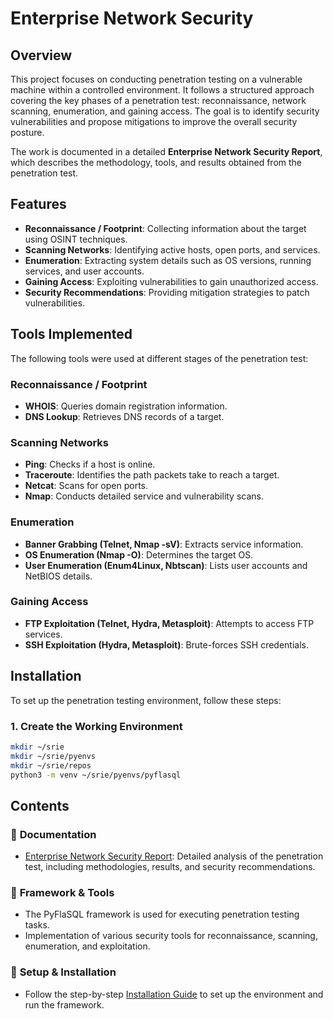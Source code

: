 # Enterprise Network Security

## Overview
This project focuses on conducting penetration testing on a vulnerable machine within a controlled environment. It follows a structured approach covering the key phases of a penetration test: reconnaissance, network scanning, enumeration, and gaining access. The goal is to identify security vulnerabilities and propose mitigations to improve the overall security posture.

The work is documented in a detailed **Enterprise Network Security Report**, which describes the methodology, tools, and results obtained from the penetration test.

## Features
- **Reconnaissance / Footprint**: Collecting information about the target using OSINT techniques.
- **Scanning Networks**: Identifying active hosts, open ports, and services.
- **Enumeration**: Extracting system details such as OS versions, running services, and user accounts.
- **Gaining Access**: Exploiting vulnerabilities to gain unauthorized access.
- **Security Recommendations**: Providing mitigation strategies to patch vulnerabilities.

## Tools Implemented
The following tools were used at different stages of the penetration test:

### **Reconnaissance / Footprint**
- **WHOIS**: Queries domain registration information.
- **DNS Lookup**: Retrieves DNS records of a target.

### **Scanning Networks**
- **Ping**: Checks if a host is online.
- **Traceroute**: Identifies the path packets take to reach a target.
- **Netcat**: Scans for open ports.
- **Nmap**: Conducts detailed service and vulnerability scans.

### **Enumeration**
- **Banner Grabbing (Telnet, Nmap -sV)**: Extracts service information.
- **OS Enumeration (Nmap -O)**: Determines the target OS.
- **User Enumeration (Enum4Linux, Nbtscan)**: Lists user accounts and NetBIOS details.

### **Gaining Access**
- **FTP Exploitation (Telnet, Hydra, Metasploit)**: Attempts to access FTP services.
- **SSH Exploitation (Hydra, Metasploit)**: Brute-forces SSH credentials.

## Installation
To set up the penetration testing environment, follow these steps:

### **1. Create the Working Environment**
```bash
mkdir ~/srie
mkdir ~/srie/pyenvs
mkdir ~/srie/repos
python3 -m venv ~/srie/pyenvs/pyflasql
```
## Contents
### 📄 **Documentation**
- [Enterprise Network Security Report](./Enterprise%20Network%20Security%20Report%20-%20Yasser%20EL%20KOUHEN.pdf): Detailed analysis of the penetration test, including methodologies, results, and security recommendations.

### 🔧 **Framework & Tools**
- The PyFlaSQL framework is used for executing penetration testing tasks.
- Implementation of various security tools for reconnaissance, scanning, enumeration, and exploitation.

### 🚀 **Setup & Installation**
- Follow the step-by-step [Installation Guide](#installation) to set up the environment and run the framework.

